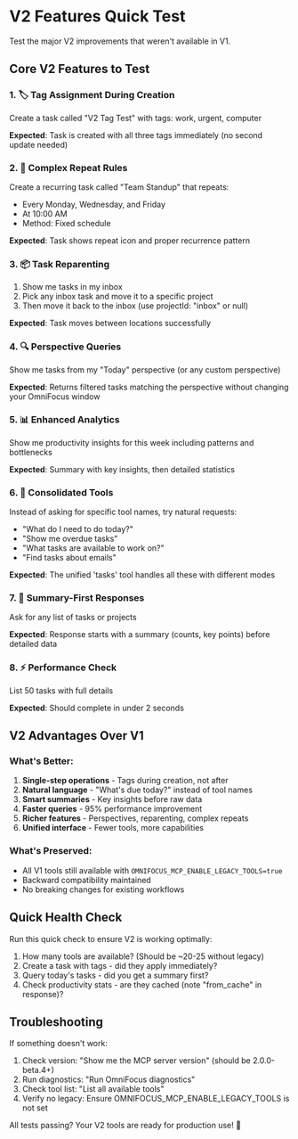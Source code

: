 # V2 Features Quick Test

Test the major V2 improvements that weren't available in V1.

## Core V2 Features to Test

### 1. 🏷️ Tag Assignment During Creation
Create a task called "V2 Tag Test" with tags: work, urgent, computer

**Expected**: Task is created with all three tags immediately (no second update needed)

### 2. 🔁 Complex Repeat Rules
Create a recurring task called "Team Standup" that repeats:
- Every Monday, Wednesday, and Friday
- At 10:00 AM
- Method: Fixed schedule

**Expected**: Task shows repeat icon and proper recurrence pattern

### 3. 📦 Task Reparenting
1. Show me tasks in my inbox
2. Pick any inbox task and move it to a specific project
3. Then move it back to the inbox (use projectId: "inbox" or null)

**Expected**: Task moves between locations successfully

### 4. 🔍 Perspective Queries
Show me tasks from my "Today" perspective (or any custom perspective)

**Expected**: Returns filtered tasks matching the perspective without changing your OmniFocus window

### 5. 📊 Enhanced Analytics
Show me productivity insights for this week including patterns and bottlenecks

**Expected**: Summary with key insights, then detailed statistics

### 6. 🚀 Consolidated Tools
Instead of asking for specific tool names, try natural requests:
- "What do I need to do today?"
- "Show me overdue tasks"
- "What tasks are available to work on?"
- "Find tasks about emails"

**Expected**: The unified 'tasks' tool handles all these with different modes

### 7. 🎯 Summary-First Responses
Ask for any list of tasks or projects

**Expected**: Response starts with a summary (counts, key points) before detailed data

### 8. ⚡ Performance Check
List 50 tasks with full details

**Expected**: Should complete in under 2 seconds

## V2 Advantages Over V1

### What's Better:
1. **Single-step operations** - Tags during creation, not after
2. **Natural language** - "What's due today?" instead of tool names
3. **Smart summaries** - Key insights before raw data
4. **Faster queries** - 95% performance improvement
5. **Richer features** - Perspectives, reparenting, complex repeats
6. **Unified interface** - Fewer tools, more capabilities

### What's Preserved:
- All V1 tools still available with `OMNIFOCUS_MCP_ENABLE_LEGACY_TOOLS=true`
- Backward compatibility maintained
- No breaking changes for existing workflows

## Quick Health Check

Run this quick check to ensure V2 is working optimally:

1. How many tools are available? (Should be ~20-25 without legacy)
2. Create a task with tags - did they apply immediately?
3. Query today's tasks - did you get a summary first?
4. Check productivity stats - are they cached (note "from_cache" in response)?

## Troubleshooting

If something doesn't work:
1. Check version: "Show me the MCP server version" (should be 2.0.0-beta.4+)
2. Run diagnostics: "Run OmniFocus diagnostics"
3. Check tool list: "List all available tools"
4. Verify no legacy: Ensure OMNIFOCUS_MCP_ENABLE_LEGACY_TOOLS is not set

All tests passing? Your V2 tools are ready for production use! 🎉
